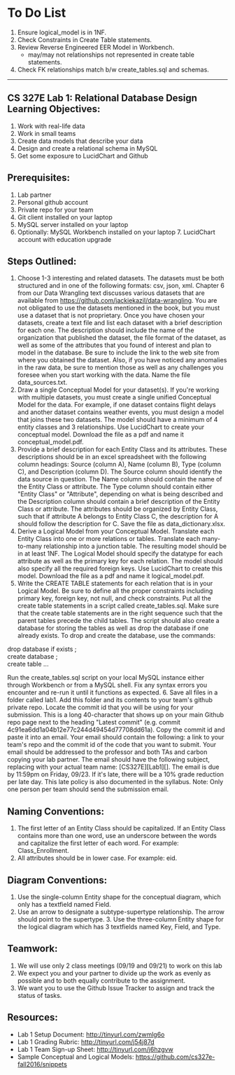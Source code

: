 # To Do List
1. Ensure logical_model is in 1NF.
2. Check Constraints in Create Table statements.
3. Review Reverse Engineered EER Model in Workbench. 
    * may/may not relationships not represented in create table statements.
4. Check FK relationships match b/w create_tables.sql and schemas.

---
## CS 327E Lab 1: Relational Database Design Learning Objectives:
1. Work with real-life data
2. Work in small teams
3. Create data models that describe your data
4. Design and create a relational schema in MySQL 
5. Get some exposure to LucidChart and Github

## Prerequisites:
1. Lab partner
2. Personal github account
3. Private repo for your team
4. Git client installed on your laptop
5. MySQL server installed on your laptop
6. Optionally: MySQL Workbench installed on your laptop 7. LucidChart account with education upgrade

## Steps Outlined: 
1. Choose 1-3 interesting and related datasets. The datasets must be both structured and in one of the following formats: csv, json, xml. Chapter 6 from our Data Wrangling text discusses various datasets that are available from https://github.com/jackiekazil/data-wrangling. You are not obligated to use the datasets mentioned in the book, but you must use a dataset that is not proprietary. Once you have chosen your datasets, create a text file and list each dataset with a brief description for each one. The description should include the name of the organization that published the dataset, the file format of the dataset, as well as some of the attributes that you found of interest and plan to model in the database. Be sure to include the link to the web site from where you obtained the dataset. Also, if you have noticed any anomalies in the raw data, be sure to mention those as well as any challenges you foresee when you start working with the data. Name the file data_sources.txt.
2. Draw a single Conceptual Model for your dataset(s). If you're working with multiple datasets, you must create a single unified Conceptual Model for the data. For example, if one dataset contains flight delays and another dataset contains weather events, you must design a model that joins these two datasets. The model should have a minimum of 4 entity classes and 3 relationships. Use LucidChart to create your conceptual model. Download the file as a pdf and name it conceptual_model.pdf.
3. Provide a brief description for each Entity Class and its attributes. These descriptions should be in an excel spreadsheet with the following column headings: Source (column A), Name (column B), Type (column C), and Description (column D). The Source column should identify the data source in question. The Name column should contain the name of the Entity Class or attribute. The Type column should contain either "Entity Class" or "Attribute", depending on what is being described and the Description column should contain a brief description of the Entity Class or attribute. The attributes should be organized by Entity Class, such that if attribute A belongs to Entity Class C, the description for A should follow the description for C. Save the file as data_dictionary.xlsx.
4. Derive a Logical Model from your Conceptual Model. Translate each Entity Class into one or more relations or tables. Translate each many-to-many relationship into a junction table. The resulting model should be in at least 1NF. The Logical Model should specify the datatype for each attribute as well as the primary key for each relation. The model should also specify all the required foreign keys. Use LucidChart to create this model. Download the file as a pdf and name it logical_model.pdf.
5. Write the CREATE TABLE statements for each relation that is in your Logical Model. Be sure to define all the proper constraints including primary key, foreign key, not null, and check constraints. Put all the create table statements in a script called create_tables.sql. Make sure that the create table statements are in the right sequence such that the parent tables precede the child tables. The script should also create a database for storing the tables as well as drop the database if one already exists. To drop and create the database, use the commands:   

drop database if exists <database name>;      
create database <database name>;    
create table <table name> 
...   

Run the create_tables.sql script on your local MySQL instance either through Workbench or from a MySQL shell. Fix any syntax errors you encounter and re-run it until it functions as expected.
6. Save all files in a folder called lab1. Add this folder and its contents to your team's github private repo. Locate the commit id that you will be using for your submission. This is a long 40-character that shows up on your main Github repo page next to the heading "Latest commit" (e.g. commit 4c91ea6dd1a04b12e77c244d49454d77708dd61a). Copy the commit id and paste it into an email. Your email should contain the following: a link to your team's repo and the commit id of the code that you want to submit. Your email should be addressed to the professor and both TAs and carbon copying your lab partner. The email should have the following subject, replacing <TeamName> with your actual team name: [CS327E][Lab1][<TeamName>]. The email is due by 11:59pm on Friday, 09/23. If it's late, there will be a 10% grade reduction per late day. This late policy is also documented in the syllabus. Note: Only one person per team should send the submission email.

## Naming Conventions:
1. The first letter of an Entity Class should be capitalized. If an Entity Class contains more than one word, use an underscore between the words and capitalize the first letter of each word. For example: Class_Enrollment.
2. All attributes should be in lower case. For example: eid.

## Diagram Conventions:
1. Use the single-column Entity shape for the conceptual diagram, which only has a textfield named Field.
2. Use an arrow to designate a subtype-supertype relationship. The arrow should point to the supertype. 3. Use the three-column Entity shape for the logical diagram which has 3 textfields named Key, Field, and Type.

## Teamwork:
1. We will use only 2 class meetings (09/19 and 09/21) to work on this lab
2. We expect you and your partner to divide up the work as evenly as possible and to both equally contribute to the assignment.
3. We want you to use the Github Issue Tracker to assign and track the status of tasks.

## Resources:
* Lab 1 Setup Document: http://tinyurl.com/zwmlg6o
* Lab 1 Grading Rubric: http://tinyurl.com/j54j87d
* Lab 1 Team Sign-up Sheet: http://tinyurl.com/j6hzgvw
* Sample Conceptual and Logical Models: https://github.com/cs327e-fall2016/snippets
